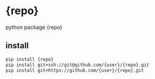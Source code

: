 # {repo}

python package {repo}

## install

```sh
pip install {repo}
pip install git+ssh://git@github.com/{user}/{repo}.git
pip install git+https://github.com/{user}/{repo}.git
```